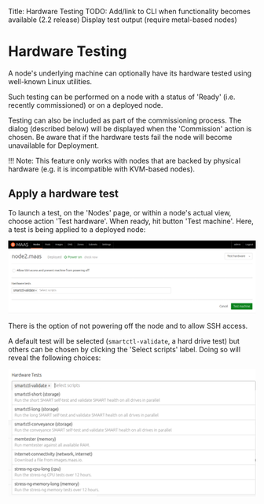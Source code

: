 Title: Hardware Testing
TODO:  Add/link to CLI when functionality becomes available (2.2 release)
       Display test output (require metal-based nodes)


# Hardware Testing

A node's underlying machine can optionally have its hardware tested using
well-known Linux utilities.

Such testing can be performed on a node with a status of 'Ready' (i.e. recently
commissioned) or on a deployed node.

Testing can also be included as part of the commissioning process. The dialog
(described below) will be displayed when the 'Commission' action is chosen. Be
aware that if the hardware tests fail the node will become unavailable for
Deployment.

!!! Note: 
    This feature only works with nodes that are backed by physical
    hardware (e.g. it is incompatible with KVM-based nodes).


## Apply a hardware test

To launch a test, on the 'Nodes' page, or within a node's actual view, choose
action 'Test hardware'. When ready, hit button 'Test machine'. Here, a test is
being applied to a deployed node:

![hw test deployed node][img__2.2_hw-testing-deployed]

There is the option of not powering off the node and to allow SSH access.

A default test will be selected (`smartctl-validate`, a hard drive test) but
others can be chosen by clicking the 'Select scripts' label. Doing so will
reveal the following choices:

![hw test deployed node choices][img__2.2_hw-testing-deployed-choices]


<!-- LINKS -->

[img__2.2_hw-testing-deployed]: ../media/nodes-hw-testing__2.2_deployed.png
[img__2.2_hw-testing-deployed-choices]: ../media/nodes-hw-testing__2.2_deployed-choices.png
